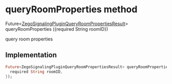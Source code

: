 


# queryRoomProperties method








Future&lt;[ZegoSignalingPluginQueryRoomPropertiesResult](../../zego_uikit_prebuilt_live_audio_room/ZegoSignalingPluginQueryRoomPropertiesResult-class.md)> queryRoomProperties
({required String roomID})





<p>query room properties</p>



## Implementation

```dart
Future<ZegoSignalingPluginQueryRoomPropertiesResult> queryRoomProperties({
  required String roomID,
});
```







